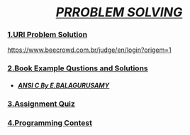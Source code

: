 <u><i><h1 align="center">PRROBLEM SOLVING</h1></i><u>
<h3>1.URI Problem Solution</h3>
  https://www.beecrowd.com.br/judge/en/login?origem=1
<h3>2.Book Example Qustions and Solutions</h3>
<ul>
  <li><h5>ANSI C By E.BALAGURUSAMY</h5></li>
</ul>
<h3>3.Assignment Quiz</h3>
<h3>4.Programming Contest</h3>
